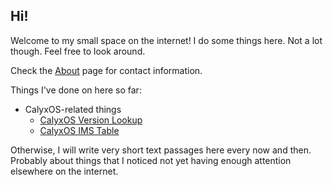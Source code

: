 <h2 class="post-list-heading">Hi!</h2>

Welcome to my small space on the internet! I do some things here. Not a lot though. Feel free to look around.

Check the [About](https://perzarys.github.io/about/) page for contact information.

Things I've done on here so far:

- CalyxOS-related things
    - [CalyxOS Version Lookup](https://perzarys.github.io/calyxos-version-lookup/)
    - [CalyxOS IMS Table](https://gist.github.com/perzarys/e97c1a19798e9b80ecdd5397b192e018)

Otherwise, I will write very short text passages here every now and then. Probably about things that I noticed not yet having enough attention elsewhere on the internet.
